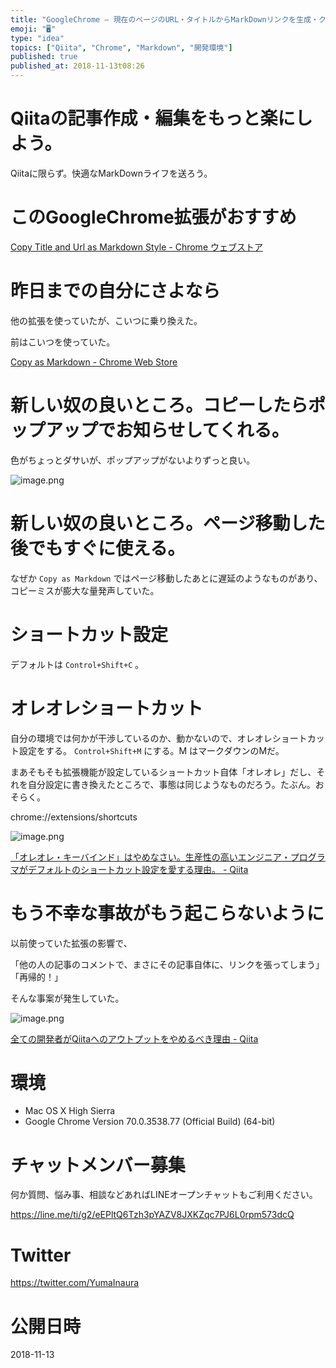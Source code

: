 ```yaml
---
title: "GoogleChrome – 現在のページのURL・タイトルからMarkDownリンクを生成・クリップボードにコピーしてくれる拡張。 "
emoji: "🖥"
type: "idea"
topics: ["Qiita", "Chrome", "Markdown", "開発環境"]
published: true
published_at: 2018-11-13t08:26
---
```


# Qiitaの記事作成・編集をもっと楽にしよう。

Qiitaに限らず。快適なMarkDownライフを送ろう。

# このGoogleChrome拡張がおすすめ

[Copy Title and Url as Markdown Style - Chrome ウェブストア](https://chrome.google.com/webstore/detail/copy-title-and-url-as-mar/fpmbiocnfbjpajgeaicmnjnnokmkehil/related?hl=ja)

# 昨日までの自分にさよなら

他の拡張を使っていたが、こいつに乗り換えた。

前はこいつを使っていた。

[Copy as Markdown - Chrome Web Store](https://chrome.google.com/webstore/detail/copy-as-markdown/fkeaekngjflipcockcnpobkpbbfbhmdn?hl=en)


# 新しい奴の良いところ。コピーしたらポップアップでお知らせしてくれる。

色がちょっとダサいが、ポップアップがないよりずっと良い。

![image.png](https://qiita-image-store.s3.amazonaws.com/0/89618/9d5c05b3-5048-5e9d-d78f-32eee5f21819.png)

# 新しい奴の良いところ。ページ移動した後でもすぐに使える。

なぜか `Copy as Markdown` ではページ移動したあとに遅延のようなものがあり、コピーミスが膨大な量発声していた。


# ショートカット設定

デフォルトは `Control+Shift+C` 。


# オレオレショートカット

自分の環境では何かが干渉しているのか、動かないので、オレオレショートカット設定をする。 `Control+Shift+M` にする。M はマークダウンのMだ。

まあそもそも拡張機能が設定しているショートカット自体「オレオレ」だし、それを自分設定に書き換えたところで、事態は同じようなものだろう。たぶん。おそらく。


chrome://extensions/shortcuts

![image.png](https://qiita-image-store.s3.amazonaws.com/0/89618/30a5ee44-3e42-8e9c-79e4-a573d2ff61ca.png)


[「オレオレ・キーバインド」はやめなさい。生産性の高いエンジニア・プログラマがデフォルトのショートカット設定を愛する理由。 - Qiita](https://qiita.com/YumaInaura/items/7e0391e04425033839b6)

# もう不幸な事故がもう起こらないように

以前使っていた拡張の影響で、

「他の人の記事のコメントで、まさにその記事自体に、リンクを張ってしまう」
「再帰的！」

そんな事案が発生していた。

![image.png](https://qiita-image-store.s3.amazonaws.com/0/89618/57b76237-2645-4256-ad4b-2d95dd7f8e77.png)

[全ての開発者がQiitaへのアウトプットをやめるべき理由 - Qiita](https://qiita.com/qiitadaisuki/items/2160a390ce91283707a1#comment-fc330327d0ca297060ca)

# 環境

- Mac OS X High Sierra
- Google Chrome Version 70.0.3538.77 (Official Build) (64-bit)










<!-- Update From Qiita API -->

# チャットメンバー募集


何か質問、悩み事、相談などあればLINEオープンチャットもご利用ください。

https://line.me/ti/g2/eEPltQ6Tzh3pYAZV8JXKZqc7PJ6L0rpm573dcQ





# Twitter


https://twitter.com/YumaInaura


<!-- Update From Qiita API -->



# 公開日時

2018-11-13
